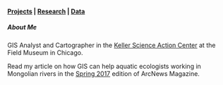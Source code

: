 <br><br>

#### [Projects](nickotlinski.github.io/projects.md) | [Research](nickotlinski.github.io/research.html) | [Data](nickotlinski.github.io/data.md)

##### About Me

GIS Analyst and Cartographer in the [Keller Science Action Center](https://www.fieldmuseum.org/science/research/area/keller-science-action-center) at the Field Museum in Chicago.

Read my article on how GIS can help aquatic ecologists working in Mongolian rivers in the [Spring 2017](http://esri.com/esri-news/arcnews/spring17articles/comparing-distant-river-systems-to-assess-the-effects-of-climate-change) edition of ArcNews Magazine.
